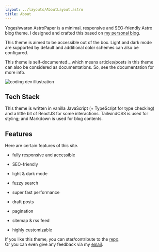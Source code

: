 ```yaml
---
layout: ../layouts/AboutLayout.astro
title: About
---
```

Yogeshwaran AstroPaper is a minimal, responsive and SEO-friendly Astro blog theme. I designed and crafted this based on [my personal blog](https://satnaing.dev/blog).

This theme is aimed to be accessible out of the box. Light and dark mode are supported by default and additional color schemes can also be configured.

This theme is self-documented \_ which means articles/posts in this theme can also be considered as documentations. So, see the documentation for more info.

![coding dev illustration](/assets/dev.svg)

## Tech Stack

This theme is written in vanilla JavaScript (+ TypeScript for type checking) and a little bit of ReactJS for some interactions. TailwindCSS is used for styling; and Markdown is used for blog contents.

## Features

Here are certain features of this site.

*   fully responsive and accessible
    
*   SEO-friendly
    
*   light & dark mode
    
*   fuzzy search
    
*   super fast performance
    
*   draft posts
    
*   pagination
    
*   sitemap & rss feed
    
*   highly customizable
    

If you like this theme, you can star/contribute to the [repo](https://github.com/satnaing/astro-paper).  
Or you can even give any feedback via my [email](mailto:contact@satnaing.dev).